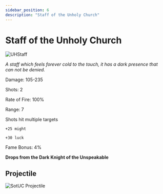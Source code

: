 ```yaml
---
sidebar_position: 6
description: "Staff of the Unholy Church"
---
```


# Staff of the Unholy Church

![UHStaff](https://cdn.discordapp.com/attachments/1187552567295758487/1187836728690626761/Staff_of_the_Unholy_Church.png)

<i>A staff which feels forever cold to the touch, it has a dark presence that can not be denied.</i>

Damage: 105-235

Shots: 2

Rate of Fire: 100% 

Range: 7

Shots hit multiple targets

    +25 might
    
    +30 luck
    
Fame Bonus: 4%

**Drops from the Dark Knight of the Unspeakable**

## Projectile

![SotUC Projectile](https://cdn.discordapp.com/attachments/1160376179996496013/1187852824369971241/Staff_of_the_Unholy_Church_Projectile.gif)
